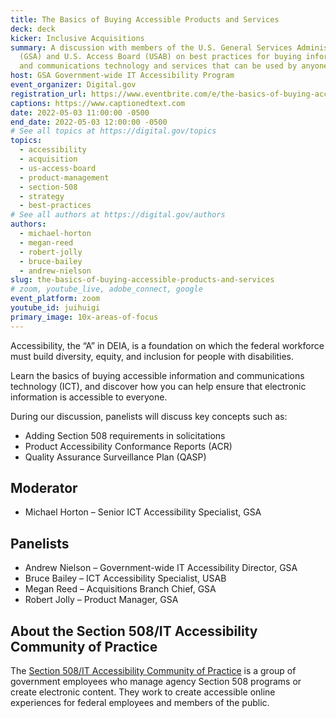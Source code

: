 ```yaml
---
title: The Basics of Buying Accessible Products and Services
deck: deck
kicker: Inclusive Acquisitions
summary: A discussion with members of the U.S. General Services Administration
  (GSA) and U.S. Access Board (USAB) on best practices for buying information
  and communications technology and services that can be used by anyone.
host: GSA Government-wide IT Accessibility Program
event_organizer: Digital.gov
registration_url: https://www.eventbrite.com/e/the-basics-of-buying-accessible-products-and-services-tickets-321499663147
captions: https://www.captionedtext.com
date: 2022-05-03 11:00:00 -0500
end_date: 2022-05-03 12:00:00 -0500
# See all topics at https://digital.gov/topics
topics:
  - accessibility
  - acquisition
  - us-access-board
  - product-management
  - section-508
  - strategy
  - best-practices
# See all authors at https://digital.gov/authors
authors:
  - michael-horton
  - megan-reed
  - robert-jolly
  - bruce-bailey
  - andrew-nielson
slug: the-basics-of-buying-accessible-products-and-services
# zoom, youtube_live, adobe_connect, google
event_platform: zoom
youtube_id: juihuigi
primary_image: 10x-areas-of-focus
---
```

Accessibility, the “A” in DEIA, is a foundation on which the federal workforce must build diversity, equity, and inclusion for people with disabilities.

Learn the basics of buying accessible information and communications technology (ICT), and discover how you can help ensure that electronic information is accessible to everyone.

During our discussion, panelists will discuss key concepts such as:

* Adding Section 508 requirements in solicitations
* Product Accessibility Conformance Reports (ACR)
* Quality Assurance Surveillance Plan (QASP)

## Moderator

* Michael Horton – Senior ICT Accessibility Specialist, GSA

## Panelists

* Andrew Nielson – Government-wide IT Accessibility Director, GSA
* Bruce Bailey – ICT Accessibility Specialist, USAB
* Megan Reed – Acquisitions Branch Chief, GSA
* Robert Jolly – Product Manager, GSA

## About the Section 508/IT Accessibility Community of Practice

The [Section 508/IT Accessibility Community of Practice](https://www.section508.gov/manage/join-the-508-community/) is a group of government employees who manage agency Section 508 programs or create electronic content. They work to create accessible online experiences for federal employees and members of the public.
